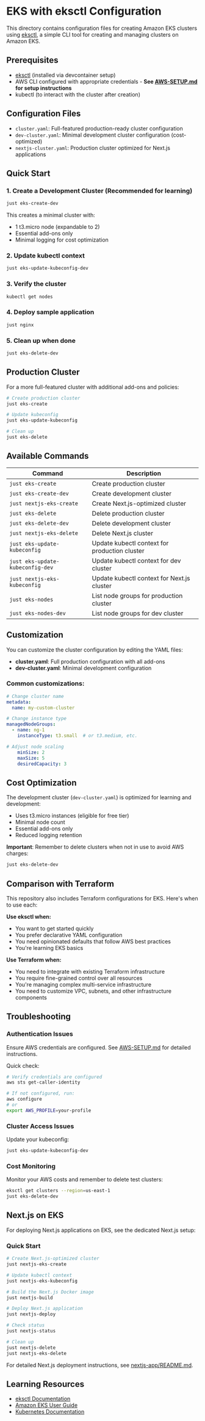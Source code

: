 # EKS with eksctl Configuration

This directory contains configuration files for creating Amazon EKS clusters using [eksctl](https://eksctl.io/), a simple CLI tool for creating and managing clusters on Amazon EKS.

## Prerequisites

- [eksctl](https://eksctl.io/installation/) (installed via devcontainer setup)
- AWS CLI configured with appropriate credentials - **See [AWS-SETUP.md](../AWS-SETUP.md) for setup instructions**
- kubectl (to interact with the cluster after creation)

## Configuration Files

- `cluster.yaml`: Full-featured production-ready cluster configuration
- `dev-cluster.yaml`: Minimal development cluster configuration (cost-optimized)
- `nextjs-cluster.yaml`: Production cluster optimized for Next.js applications

## Quick Start

### 1. Create a Development Cluster (Recommended for learning)

```bash
just eks-create-dev
```

This creates a minimal cluster with:
- 1 t3.micro node (expandable to 2)
- Essential add-ons only
- Minimal logging for cost optimization

### 2. Update kubectl context

```bash
just eks-update-kubeconfig-dev
```

### 3. Verify the cluster

```bash
kubectl get nodes
```

### 4. Deploy sample application

```bash
just nginx
```

### 5. Clean up when done

```bash
just eks-delete-dev
```

## Production Cluster

For a more full-featured cluster with additional add-ons and policies:

```bash
# Create production cluster
just eks-create

# Update kubeconfig
just eks-update-kubeconfig

# Clean up
just eks-delete
```

## Available Commands

| Command | Description |
|---------|-------------|
| `just eks-create` | Create production cluster |
| `just eks-create-dev` | Create development cluster |
| `just nextjs-eks-create` | Create Next.js-optimized cluster |
| `just eks-delete` | Delete production cluster |
| `just eks-delete-dev` | Delete development cluster |
| `just nextjs-eks-delete` | Delete Next.js cluster |
| `just eks-update-kubeconfig` | Update kubectl context for production cluster |
| `just eks-update-kubeconfig-dev` | Update kubectl context for dev cluster |
| `just nextjs-eks-kubeconfig` | Update kubectl context for Next.js cluster |
| `just eks-nodes` | List node groups for production cluster |
| `just eks-nodes-dev` | List node groups for dev cluster |

## Customization

You can customize the cluster configuration by editing the YAML files:

- **cluster.yaml**: Full production configuration with all add-ons
- **dev-cluster.yaml**: Minimal development configuration

### Common customizations:

```yaml
# Change cluster name
metadata:
  name: my-custom-cluster

# Change instance type
managedNodeGroups:
  - name: ng-1
    instanceType: t3.small  # or t3.medium, etc.

# Adjust node scaling
    minSize: 2
    maxSize: 5
    desiredCapacity: 3
```

## Cost Optimization

The development cluster (`dev-cluster.yaml`) is optimized for learning and development:

- Uses t3.micro instances (eligible for free tier)
- Minimal node count
- Essential add-ons only
- Reduced logging retention

**Important**: Remember to delete clusters when not in use to avoid AWS charges:
```bash
just eks-delete-dev
```

## Comparison with Terraform

This repository also includes Terraform configurations for EKS. Here's when to use each:

**Use eksctl when:**
- You want to get started quickly
- You prefer declarative YAML configuration
- You need opinionated defaults that follow AWS best practices
- You're learning EKS basics

**Use Terraform when:**
- You need to integrate with existing Terraform infrastructure
- You require fine-grained control over all resources
- You're managing complex multi-service infrastructure
- You need to customize VPC, subnets, and other infrastructure components

## Troubleshooting

### Authentication Issues
Ensure AWS credentials are configured. See [AWS-SETUP.md](../AWS-SETUP.md) for detailed instructions.

Quick check:
```bash
# Verify credentials are configured
aws sts get-caller-identity

# If not configured, run:
aws configure
# or
export AWS_PROFILE=your-profile
```

### Cluster Access Issues
Update your kubeconfig:
```bash
just eks-update-kubeconfig-dev
```

### Cost Monitoring
Monitor your AWS costs and remember to delete test clusters:
```bash
eksctl get clusters --region=us-east-1
just eks-delete-dev
```

## Next.js on EKS

For deploying Next.js applications on EKS, see the dedicated Next.js setup:

### Quick Start

```bash
# Create Next.js-optimized cluster
just nextjs-eks-create

# Update kubectl context
just nextjs-eks-kubeconfig

# Build the Next.js Docker image
just nextjs-build

# Deploy Next.js application
just nextjs-deploy

# Check status
just nextjs-status

# Clean up
just nextjs-delete
just nextjs-eks-delete
```

For detailed Next.js deployment instructions, see [nextjs-app/README.md](../nextjs-app/README.md).

## Learning Resources

- [eksctl Documentation](https://eksctl.io/)
- [Amazon EKS User Guide](https://docs.aws.amazon.com/eks/latest/userguide/)
- [Kubernetes Documentation](https://kubernetes.io/docs/)